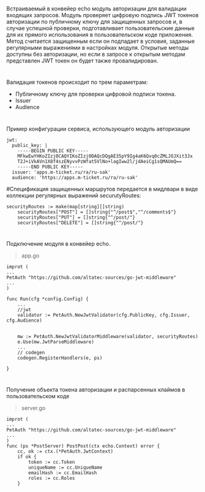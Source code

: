 #
Встраиваемый в конвейер echo модуль авторизации для валидации входящих запросов.
Модуль проверяет цифровую подпись JWT токенов авторизации по публичному ключу для защищенных запросов и, в случае успешной проверки, подготавливает пользовательские данные для их прямого использования в пользовательском коде приложения.
Метод считается защищенным если он подпадает в условия, заданные регулярными выражениями в настройках модуля.
Открытые методы доступны без авторизации, но если в запросе к открытым методам представлен JWT токен он будет также провалидирован.

#
Валидация токенов происходит по трем параметрам: 
- Публичному ключу для проверки цифровой подписи токена. 
- Issuer
- Audience

#
Пример конфигурации сервиса, использующего модуль авторизации
```
jwt:
  public_key: |
    -----BEGIN PUBLIC KEY-----
    MFkwEwYHKoZIzj0CAQYIKoZIzj0DAQcDQgAE35pY9Ig4aK6Qvq0cZMLJOJXit3Jx
    T2J+iVkAVn1X8f4szENyvvPzWfat5VlNo+lagIww2l/jdAeiCg1sQMAUmQ==
    -----END PUBLIC KEY-----
  issuer: 'apps.m-ticket.ru/ra/ru-sak'
  audience: 'https://apps.m-ticket.ru/ra/ru-sak'
```
#Спецификация защищенных маршрутов передается в мидлвари в виде коллекции регулярных выражений securutyRoutes:
```
securityRoutes := make(map[string][]string)
	securityRoutes["POST"] = []string{"^/post$","^/comments$"}
	securityRoutes["PUT"] = []string{"^/post/"}
	securityRoutes["DELETE"] = []string{"^/post/"}
```

#
Подключение модуля в конвейер echo. 
> app.go
```
improt (
...
PetAuth "https://github.com/altatec-sources/go-jwt-middleware"
...
)

func Run(cfg *config.Config) {
	...
	//jwt
	validator := PetAuth.NewJwtValidator(cfg.PublicKey, cfg.Issuer, cfg.Audience)


	mw := PetAuth.NewJwtValidatorMiddleware(validator, securityRoutes)
	e.Use(mw.JwtParseMiddleware)
	...
	// codegen
	codegen.RegisterHandlers(e, ps)
	
}
```
#
Получение объекта токена авторизации и распарсенных клаймов в пользовательском коде
>server.go
```
improt (
...
PetAuth "https://github.com/altatec-sources/go-jwt-middleware"
...
)
func (ps *PostServer) PostPost(ctx echo.Context) error {
	cc, ok := ctx.(*PetAuth.JwtContext)
	if ok {
		token := cc.Token
		uniqueName := cc.UniqueName
		emailHash := cc.EmailHash
		roles := cc.Roles
	}

```

